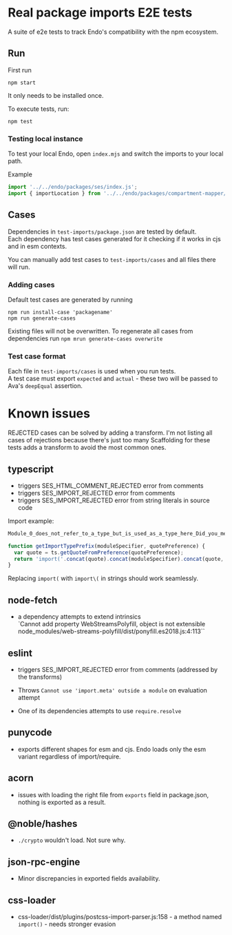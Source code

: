 # Real package imports E2E tests

A suite of e2e tests to track Endo's compatibility with the npm ecosystem.

## Run

First run

```
npm start
```

It only needs to be installed once.

To execute tests, run:

```
npm test
```

### Testing local instance

To test your local Endo, open `index.mjs` and switch the imports to your local path.

Example

```js
import '../../endo/packages/ses/index.js';
import { importLocation } from '../../endo/packages/compartment-mapper/index.js';
```

## Cases

Dependencies in `test-imports/package.json` are tested by default.  
Each dependency has test cases generated for it checking if it works in cjs and in esm contexts.

You can manually add test cases to `test-imports/cases` and all files there will run.

### Adding cases

Default test cases are generated by running

```
npm run install-case 'packagename'
npm run generate-cases
```

Existing files will not be overwritten. To regenerate all cases from dependencies run `npm mrun generate-cases overwrite`

### Test case format

Each file in `test-imports/cases` is used when you run tests.  
A test case must export `expected` and `actual` - these two will be passed to Ava's `deepEqual` assertion.

# Known issues

REJECTED cases can be solved by adding a transform. I'm not listing all cases of rejections because there's just too many
Scaffolding for these tests adds a transform to avoid the most common ones.

## typescript

- triggers SES_HTML_COMMENT_REJECTED error from comments
- triggers SES_IMPORT_REJECTED error from comments
- triggers SES_IMPORT_REJECTED error from string literals in source code

Import example:

```js
Module_0_does_not_refer_to_a_type_but_is_used_as_a_type_here_Did_you_mean_typeof_import_0: diag(1340, ts.DiagnosticCategory.Error, "Module_0_does_not_refer_to_a_type_but_is_used_as_a_type_here_Did_you_mean_typeof_import_0_1340", "Module '{0}' does not refer to a type, but is used as a type here. Did you mean 'typeof import('{0}')'?"),

```

```js
function getImportTypePrefix(moduleSpecifier, quotePreference) {
  var quote = ts.getQuoteFromPreference(quotePreference);
  return 'import('.concat(quote).concat(moduleSpecifier).concat(quote, ').');
}
```

Replacing `import(` with `import\(` in strings should work seamlessly.

## node-fetch

- a dependency attempts to extend intrinsics  
  `Cannot add property WebStreamsPolyfill, object is not extensible node_modules/web-streams-polyfill/dist/ponyfill.es2018.js:4:113``

## eslint

- triggers SES_IMPORT_REJECTED error from comments (addressed by the transforms)

- Throws `Cannot use 'import.meta' outside a module` on evaluation attempt
- One of its dependencies attempts to use `require.resolve`

## punycode

- exports different shapes for esm and cjs. Endo loads only the esm variant regardless of import/require.

## acorn

- issues with loading the right file from `exports` field in package.json, nothing is exported as a result.

## @noble/hashes

- `./crypto` wouldn't load. Not sure why.

## json-rpc-engine

- Minor discrepancies in exported fields availability.

## css-loader

- css-loader/dist/plugins/postcss-import-parser.js:158 - a method named `import()` - needs stronger evasion
